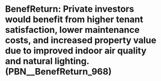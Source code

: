 # BenefReturn: __Private investors would benefit from higher tenant satisfaction, lower maintenance costs, and increased property value due to improved indoor air quality and natural lighting.__ (PBN__BenefReturn_968)


